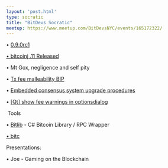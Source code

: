 ```yaml
---
layout: 'post.html'
type: socratic
title: "BitDevs Socratic"
meetup: https://www.meetup.com/BitDevsNYC/events/165172322/
---
```


• [0.9.0rc1](https://github.com/bitcoin/bitcoin/releases/tag/v0.9.0rc1)[  
](https://bitcointalk.org/index.php?PHPSESSID=ka8u92o06fm538pmm74h97lle2&topic=448537.0)

[• bitcoinj .11 Released](https://bitcointalk.org/index.php?PHPSESSID=ka8u92o06fm538pmm74h97lle2&topic=448537.0)

• Mt Gox, negligence and self pity

• [Tx fee malleability BIP](http://sourceforge.net/mailarchive/message.php?msg_id=31954196)

• [Embedded consensus system upgrade procedures](http://sourceforge.net/mailarchive/message.php?msg_id=31953330)

• [\[Qt\] show fee warnings in optionsdialog](https://github.com/bitcoin/bitcoin/pull/3647)

 Tools[  
](https://bitcointalk.org/index.php?PHPSESSID=pt3g41i0f19jfci074g85ir0g2&topic=456322.0)

• [Bitlib](https://bitcointalk.org/index.php?PHPSESSID=pt3g41i0f19jfci074g85ir0g2&topic=456322.0) - C# Bitcoin Library / RPC Wrapper[  
](https://github.com/bit-c/bitc)

[• bitc](https://github.com/bit-c/bitc)

Presentations:

• Joe - Gaming on the Blockchain
